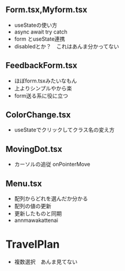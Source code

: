 ## Form.tsx,Myform.tsx
- useStateの使い方
- async await try catch
- form とuseState連携
- disabledとか？　これはあんま分かってない

## FeedbackForm.tsx
- ほぼform.tsxみたいなもん
- 上よりシンプルやから楽　
- form送る系に役に立つ

## ColorChange.tsx
- useStateでクリックしてクラス名の変え方

## MovingDot.tsx
- カーソルの追従 onPointerMove

## Menu.tsx
- 配列からどれを選んだか分かる
- 配列の値の更新
- 更新したものと同期
- annmawakattenai

# TravelPlan
- 複数選択　あんま見てない